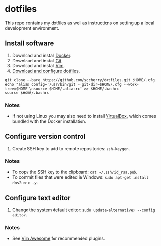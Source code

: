 # dotfiles

This repo contains my dotfiles as well as instructions on setting up a local development environment.

## Install software

1. Download and install [Docker](https://docks.docker.com/install).
2. Download and install [Git](https://git-scm.com/downloads).
3. Download and install [Vim](https://www.vim.org/download.php).
4. [Download and configure dotfiles](https://developer.atlassian.com/blog/2016/02/best-way-to-store-dotfiles-git-bare-repo).

```
git clone --bare https://github.com/sccherry/dotfiles.git $HOME/.cfg
echo "alias config='/usr/bin/git --git-dir=$HOME/.cfg --work-tree=$HOME'\nsource $HOME/.aliasrc" >> $HOME/.bashrc
source $HOME/.bashrc
```

### Notes

- If not using Linux you may also need to install [VirtualBox](https://www.virtualbox.org/wiki/Downloads), which comes bundled with the Docker installation.

## Configure version control

1. Create SSH key to add to remote repositories: `ssh-keygen`.

### Notes

- To copy the SSH key to the clipboard: `cat ~/.ssh/id_rsa.pub`.
- To commit files that were edited in Windows: `sudo apt-get install dos2unix -y`.

## Configure text editor

1. Change the system default editor: `sudo update-alternatives --config editor`.

### Notes

- See [Vim Awesome](https://vimawesome.com) for recommended plugins.
